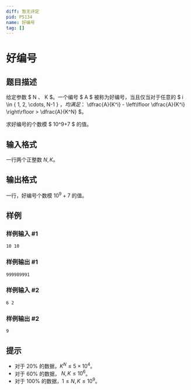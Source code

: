 ```yaml
---
diff: 暂无评定
pid: P5134
name: 好编号
tag: []
---
```

# 好编号
## 题目描述

给定参数 $ N $、$ K $。一个编号 $ A $ 被称为好编号，当且仅当对于任意的 $ i \in \{ 1, 2, \cdots, N-1 \} $，均满足：$ \dfrac{A}{K^i} - \left\lfloor \dfrac{A}{K^i} \right\rfloor > \dfrac{A}{K^N} $。

求好编号的个数模 $ 10^9+7 $ 的值。
## 输入格式

一行两个正整数 $N,K$。
## 输出格式

一行，好编号个数模 $10 ^ 9 + 7$ 的值。
## 样例

### 样例输入 #1
```
10 10
```
### 样例输出 #1
```
999989991
```
### 样例输入 #2
```
6 2
```
### 样例输出 #2
```
9
```
## 提示

- 对于 $20\%$ 的数据，$K^N\leq 5\times 10 ^ 4$。
- 对于 $60\%$ 的数据， $N, K\leq 10 ^ 6$。
- 对于 $100\%$ 的数据，$1\leq N, K\leq 10 ^ 9$。
